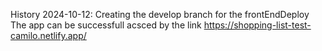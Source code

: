 History
2024-10-12: 
Creating the develop branch for the frontEndDeploy
The app can be successfull acsced by the link https://shopping-list-test-camilo.netlify.app/



